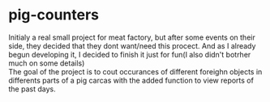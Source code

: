 # pig-counters

Initialy a real small project for meat factory, but after some events on their side, they decided that they dont want/need this procect. And as I already begun developing it, I decided to finish it just for fun(I also didn't botrher much on some details)
<br>
The goal of the project is to cout occurances of different foreighn objects in differents parts of a pig carcas with the added function to view reports of the past days.
